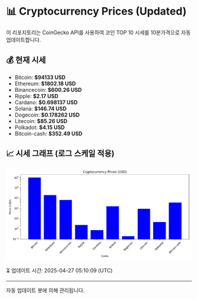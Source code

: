 
# 📊 Cryptocurrency Prices (Updated)

이 리포지토리는 CoinGecko API를 사용하여 코인 TOP 10 시세를 10분가격으로 자동 업데이트합니다.

## 💰 현재 시세
- Bitcoin: **$94133 USD**
- Ethereum: **$1802.18 USD**
- Binancecoin: **$600.26 USD**
- Ripple: **$2.17 USD**
- Cardano: **$0.698137 USD**
- Solana: **$146.74 USD**
- Dogecoin: **$0.178262 USD**
- Litecoin: **$85.26 USD**
- Polkadot: **$4.15 USD**
- Bitcoin-cash: **$352.49 USD**

## 📈 시세 그래프 (로그 스케일 적용)
![Crypto Prices](crypto_prices.png)

⏳ 업데이트 시간: 2025-04-27 05:10:09 (UTC)

---
자동 업데이트 봇에 의해 관리됩니다.
